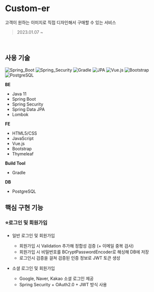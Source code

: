 # Custom-er
고객이 원하는 이미지로 직접 디자인해서 구매할 수 있는 서비스
<br>
> 2023.01.07 ~ 
<br>

## 사용 기술
<img alt="Spring_Boot" src ="https://img.shields.io/badge/Spring_Boot-6DB33F.svg?&style=for-the-badge&logo=Spring-Boot&logoColor=white"/> <img alt="Spring_Security" src ="https://img.shields.io/badge/Spring Security-6DB33F.svg?&style=for-the-badge&logo=Spring Security&logoColor=white"/> <img alt="Gradle" src ="https://img.shields.io/badge/Gradle-02303A.svg?&style=for-the-badge&logo=Gradle&logoColor=white"/> <img alt="JPA" src ="https://img.shields.io/badge/JPA-59666C.svg?&style=for-the-badge&logo=Hibernate&logoColor=white"/> <img alt="Vue.js" src ="https://img.shields.io/badge/Vue.js-4FC08D.svg?&style=for-the-badge&logo=Vue.js&logoColor=white"/> <img alt="Bootstrap" src ="https://img.shields.io/badge/Bootstrap-7952B3.svg?&style=for-the-badge&logo=Bootstrap&logoColor=white"/> <img alt="PostgreSQL" src ="https://img.shields.io/badge/PostgreSQL-4169E1.svg?&style=for-the-badge&logo=PostgreSQL&logoColor=white"/>

<b>BE</b>
- Java 11
- Spring Boot
- Spring Security
- Spring Data JPA
- Lombok

<b>FE</b>
- HTML5/CSS
- JavaScript
- Vue.js
- Bootstrap
- Thymeleaf

<b>Build Tool</b>
- Gradle

<b>DB</b>
- PostgreSQL


## 핵심 구현 기능
### ⭐로그인 및 회원가입

- 일반 로그인 및 회원가입
  - 회원가입 시 Validation 추가해 정합성 검증 (+ 이메일 중복 검사)
  - 회원가입 시 비밀번호를 BCryptPasswordEncoder로 해싱해 DB에 저장
  - 로그인시 검증을 걸쳐 검증된 인증 정보로 JWT 토큰 생성

- 소셜 로그인 및 회원가입
  - Google, Naver, Kakao 소셜 로그인 제공
  - Spring Security + OAuth2.0 + JWT 방식 사용



